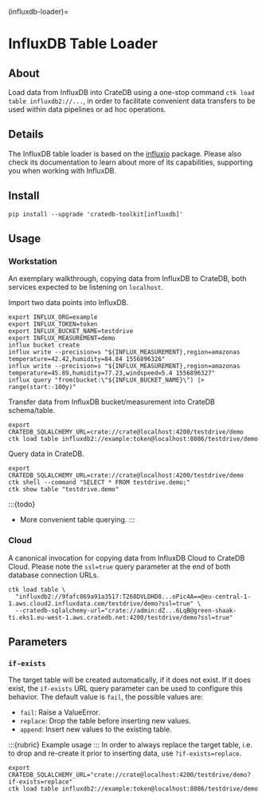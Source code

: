(influxdb-loader)=
# InfluxDB Table Loader

## About
Load data from InfluxDB into CrateDB using a one-stop command
`ctk load table influxdb2://...`, in order to facilitate convenient
data transfers to be used within data pipelines or ad hoc operations.

## Details
The InfluxDB table loader is based on the [influxio] package. Please also check
its documentation to learn about more of its capabilities, supporting you when
working with InfluxDB.

## Install
```shell
pip install --upgrade 'cratedb-toolkit[influxdb]'
```

## Usage

### Workstation

An exemplary walkthrough, copying data from InfluxDB to CrateDB, both services
expected to be listening on `localhost`.

Import two data points into InfluxDB.
```shell
export INFLUX_ORG=example
export INFLUX_TOKEN=token
export INFLUX_BUCKET_NAME=testdrive
export INFLUX_MEASUREMENT=demo
influx bucket create
influx write --precision=s "${INFLUX_MEASUREMENT},region=amazonas temperature=42.42,humidity=84.84 1556896326"
influx write --precision=s "${INFLUX_MEASUREMENT},region=amazonas temperature=45.89,humidity=77.23,windspeed=5.4 1556896327"
influx query "from(bucket:\"${INFLUX_BUCKET_NAME}\") |> range(start:-100y)"
```

Transfer data from InfluxDB bucket/measurement into CrateDB schema/table.
```shell
export CRATEDB_SQLALCHEMY_URL=crate://crate@localhost:4200/testdrive/demo
ctk load table influxdb2://example:token@localhost:8086/testdrive/demo
```

Query data in CrateDB.
```shell
export CRATEDB_SQLALCHEMY_URL=crate://crate@localhost:4200/testdrive/demo
ctk shell --command "SELECT * FROM testdrive.demo;"
ctk show table "testdrive.demo"
```

:::{todo}
- More convenient table querying.
:::


### Cloud

A canonical invocation for copying data from InfluxDB Cloud to CrateDB Cloud.
Please note the `ssl=true` query parameter at the end of both database
connection URLs.

```shell
ctk load table \
  "influxdb2://9fafc869a91a3517:T268DVLDHD8...oPic4A==@eu-central-1-1.aws.cloud2.influxdata.com/testdrive/demo?ssl=true" \
  --cratedb-sqlalchemy-url="crate://admin:dZ...6LqB@green-shaak-ti.eks1.eu-west-1.aws.cratedb.net:4200/testdrive/demo?ssl=true"
```

## Parameters

### `if-exists`

The target table will be created automatically, if it does not exist. If it
does exist, the `if-exists` URL query parameter can be used to configure this
behavior. The default value is `fail`, the possible values are:

* `fail`: Raise a ValueError.
* `replace`: Drop the table before inserting new values.
* `append`: Insert new values to the existing table.

:::{rubric} Example usage
:::
In order to always replace the target table, i.e. to drop and re-create it
prior to inserting data, use `?if-exists=replace`.
```shell
export CRATEDB_SQLALCHEMY_URL="crate://crate@localhost:4200/testdrive/demo?if-exists=replace"
ctk load table influxdb2://example:token@localhost:8086/testdrive/demo
```


[influxio]: inv:influxio:*:label#index
